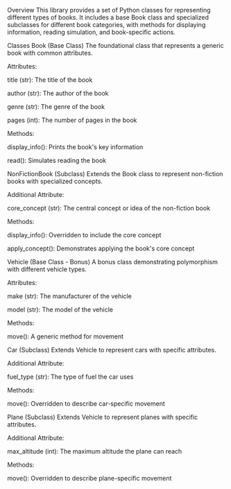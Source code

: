 Overview
This library provides a set of Python classes for representing different types of books. It includes a base Book class and specialized subclasses for different book categories, with methods for displaying information, reading simulation, and book-specific actions.

Classes
Book (Base Class)
The foundational class that represents a generic book with common attributes.

Attributes:

title (str): The title of the book

author (str): The author of the book

genre (str): The genre of the book

pages (int): The number of pages in the book

Methods:

display_info(): Prints the book's key information

read(): Simulates reading the book

NonFictionBook (Subclass)
Extends the Book class to represent non-fiction books with specialized concepts.

Additional Attribute:

core_concept (str): The central concept or idea of the non-fiction book

Methods:

display_info(): Overridden to include the core concept

apply_concept(): Demonstrates applying the book's core concept

Vehicle (Base Class - Bonus)
A bonus class demonstrating polymorphism with different vehicle types.

Attributes:

make (str): The manufacturer of the vehicle

model (str): The model of the vehicle

Methods:

move(): A generic method for movement

Car (Subclass)
Extends Vehicle to represent cars with specific attributes.

Additional Attribute:

fuel_type (str): The type of fuel the car uses

Methods:

move(): Overridden to describe car-specific movement

Plane (Subclass)
Extends Vehicle to represent planes with specific attributes.

Additional Attribute:

max_altitude (int): The maximum altitude the plane can reach

Methods:

move(): Overridden to describe plane-specific movement
